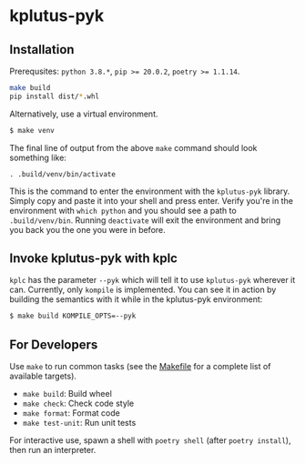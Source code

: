 # kplutus-pyk


## Installation

Prerequsites: `python 3.8.*`, `pip >= 20.0.2`, `poetry >= 1.1.14`.

```bash
make build
pip install dist/*.whl
```

Alternatively, use a virtual environment.

```bash
$ make venv
```

The final line of output from the above `make` command should look something like:

```
. .build/venv/bin/activate
```

This is the command to enter the environment with the `kplutus-pyk` library. Simply copy and paste it
into your shell and press enter. Verify you're in the environment with `which python` and you should
see a path to `.build/venv/bin`. Running `deactivate` will exit the environment and bring you
back you the one you were in before.


## Invoke kplutus-pyk with kplc

`kplc` has the parameter `--pyk` which will tell it to use `kplutus-pyk` wherever it can.
Currently, only `kompile` is implemented. You can see it in action by building the semantics
with it while in the kplutus-pyk environment:

```bash
$ make build KOMPILE_OPTS=--pyk
```


## For Developers

Use `make` to run common tasks (see the [Makefile](Makefile) for a complete list of available targets).

* `make build`: Build wheel
* `make check`: Check code style
* `make format`: Format code
* `make test-unit`: Run unit tests

For interactive use, spawn a shell with `poetry shell` (after `poetry install`), then run an interpreter.
